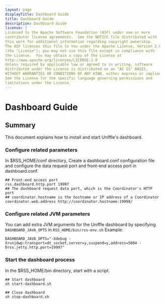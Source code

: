 ```yaml
---
layout: page
displayTitle: Dashboard Guide
title: Dashboard Guide
description: Dashboard Guide
license: |
Licensed to the Apache Software Foundation (ASF) under one or more
contributor license agreements.  See the NOTICE file distributed with
this work for additional information regarding copyright ownership.
The ASF licenses this file to You under the Apache License, Version 2.0
(the "License"); you may not use this file except in compliance with
the License.  You may obtain a copy of the License at
http://www.apache.org/licenses/LICENSE-2.0
Unless required by applicable law or agreed to in writing, software
distributed under the License is distributed on an "AS IS" BASIS,
WITHOUT WARRANTIES OR CONDITIONS OF ANY KIND, either express or implied.
See the License for the specific language governing permissions and
limitations under the License.
---
```

# Dashboard Guide

## Summary
This document explains how to install and start Uniffle's dashboard.

### Configure related parameters
In $RSS_HOME/conf directory, Create a dashboard.conf configuration file and configure the data request port and front-end access port in dashboard.conf.
``` properties
## Front-end access port
rss.dashboard.http.port 19997
## The dashboard request data port, which is the Coordinator's HTTP port
## coordinator.hostname is the hostname or IP address of a Coordinator
coordinator.web.address http://coordinator.hostname:19998/
```

### Configure related JVM parameters
You can add extra JVM arguments for the Uniffle dashboard by specifying `DASHBOARD_JAVA_OPTS` in `RSS_HOME/bin/rss-env.sh`
Example:
```
DASHBOARD_JAVA_OPTS="-Xdebug -Xrunjdwp:transport=dt_socket,server=y,suspend=y,address=5004 -Drss.jetty.http.port=19997"
```

### Start the dashboard process
In the $RSS_HOME/bin directory, start with a script.
``` shell
## Start dashboard
sh start-dashboard.sh

## Close dashboard
sh stop-dashboard.sh
